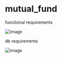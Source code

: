# mutual_fund

functional requirements

![image](https://github.com/xuetianw/mutual_fund/assets/25182455/96b68a82-0b97-4727-9cd2-8c3b9e1cfd97)


db requirements
					
![image](https://github.com/xuetianw/mutual_fund/assets/25182455/4330d2f1-f289-4847-a47a-90e1d2403796)
